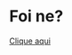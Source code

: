 # Foi ne?

<a href="https://henri-fernandes.github.io/Henri-fernandes.teste007.github.io/ex017/cor03.html">Clique aqui</a>
